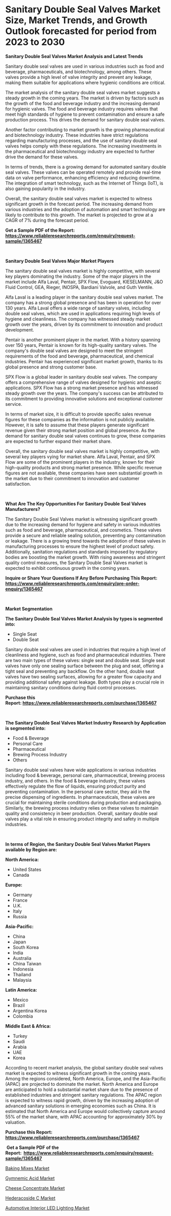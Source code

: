 <p><h1>Sanitary Double Seal Valves Market Size, Market Trends, and Growth Outlook forecasted for period from 2023 to 2030</h1></p><p><strong>Sanitary Double Seal Valves Market Analysis and Latest Trends</strong></p>
<p><p>Sanitary double seal valves are used in various industries such as food and beverage, pharmaceuticals, and biotechnology, among others. These valves provide a high level of valve integrity and prevent any leakage, making them suitable for applications where hygienic conditions are critical.</p><p>The market analysis of the sanitary double seal valves market suggests a steady growth in the coming years. The market is driven by factors such as the growth of the food and beverage industry and the increasing demand for hygienic valves. The food and beverage industry requires valves that meet high standards of hygiene to prevent contamination and ensure a safe production process. This drives the demand for sanitary double seal valves.</p><p>Another factor contributing to market growth is the growing pharmaceutical and biotechnology industry. These industries have strict regulations regarding manufacturing processes, and the use of sanitary double seal valves helps comply with these regulations. The increasing investments in the pharmaceutical and biotechnology industry are expected to further drive the demand for these valves.</p><p>In terms of trends, there is a growing demand for automated sanitary double seal valves. These valves can be operated remotely and provide real-time data on valve performance, enhancing efficiency and reducing downtime. The integration of smart technology, such as the Internet of Things (IoT), is also gaining popularity in the industry.</p><p>Overall, the sanitary double seal valves market is expected to witness significant growth in the forecast period. The increasing demand from various industries and the adoption of automation and smart technology are likely to contribute to this growth. The market is projected to grow at a CAGR of 7% during the forecast period.</p></p>
<p><strong>Get a Sample PDF of the Report:&nbsp; <a href="https://www.reliableresearchreports.com/enquiry/request-sample/1365467">https://www.reliableresearchreports.com/enquiry/request-sample/1365467</a></strong></p>
<p>&nbsp;</p>
<p><strong>Sanitary Double Seal Valves Major Market Players</strong></p>
<p><p>The sanitary double seal valves market is highly competitive, with several key players dominating the industry. Some of the major players in the market include Alfa Laval, Pentair, SPX Flow, Evoguard, KIESELMANN, J&O Fluid Control, GEA, Rieger, INOSPA, Bardiani Valvole, and Guth Ventile.</p><p>Alfa Laval is a leading player in the sanitary double seal valves market. The company has a strong global presence and has been in operation for over 130 years. Alfa Laval offers a wide range of sanitary valves, including double seal valves, which are used in applications requiring high levels of hygiene and cleanliness. The company has witnessed steady market growth over the years, driven by its commitment to innovation and product development.</p><p>Pentair is another prominent player in the market. With a history spanning over 150 years, Pentair is known for its high-quality sanitary valves. The company's double seal valves are designed to meet the stringent requirements of the food and beverage, pharmaceutical, and chemical industries. Pentair has experienced significant market growth, thanks to its global presence and strong customer base.</p><p>SPX Flow is a global leader in sanitary double seal valves. The company offers a comprehensive range of valves designed for hygienic and aseptic applications. SPX Flow has a strong market presence and has witnessed steady growth over the years. The company's success can be attributed to its commitment to providing innovative solutions and exceptional customer service.</p><p>In terms of market size, it is difficult to provide specific sales revenue figures for these companies as the information is not publicly available. However, it is safe to assume that these players generate significant revenue given their strong market position and global presence. As the demand for sanitary double seal valves continues to grow, these companies are expected to further expand their market share.</p><p>Overall, the sanitary double seal valves market is highly competitive, with several key players vying for market share. Alfa Laval, Pentair, and SPX Flow are some of the prominent players in the industry, known for their high-quality products and strong market presence. While specific revenue figures are not available, these companies have seen substantial growth in the market due to their commitment to innovation and customer satisfaction.</p></p>
<p>&nbsp;</p>
<p><strong>What Are The Key Opportunities For Sanitary Double Seal Valves Manufacturers?</strong></p>
<p><p>The Sanitary Double Seal Valves market is witnessing significant growth due to the increasing demand for hygiene and safety in various industries such as food and beverage, pharmaceutical, and cosmetics. These valves provide a secure and reliable sealing solution, preventing any contamination or leakage. There is a growing trend towards the adoption of these valves in manufacturing processes to ensure the highest level of product safety. Additionally, sanitation regulations and standards imposed by regulatory bodies are boosting the market growth. With rising awareness and stringent quality control measures, the Sanitary Double Seal Valves market is expected to exhibit continuous growth in the coming years.</p></p>
<p><strong>Inquire or Share Your Questions If Any Before Purchasing This Report: <a href="https://www.reliableresearchreports.com/enquiry/pre-order-enquiry/1365467">https://www.reliableresearchreports.com/enquiry/pre-order-enquiry/1365467</a></strong></p>
<p>&nbsp;</p>
<p><strong>Market Segmentation</strong></p>
<p><strong>The Sanitary Double Seal Valves Market Analysis by types is segmented into:</strong></p>
<p><ul><li>Single Seat</li><li>Double Seat</li></ul></p>
<p><p>Sanitary double seal valves are used in industries that require a high level of cleanliness and hygiene, such as food and pharmaceutical industries. There are two main types of these valves: single seat and double seat. Single seat valves have only one sealing surface between the plug and seat, offering a tight seal and preventing any backflow. On the other hand, double seat valves have two sealing surfaces, allowing for a greater flow capacity and providing additional safety against leakage. Both types play a crucial role in maintaining sanitary conditions during fluid control processes.</p></p>
<p><strong>Purchase this Report:&nbsp;<a href="https://www.reliableresearchreports.com/purchase/1365467">https://www.reliableresearchreports.com/purchase/1365467</a></strong></p>
<p>&nbsp;</p>
<p><strong>The Sanitary Double Seal Valves Market Industry Research by Application is segmented into:</strong></p>
<p><ul><li>Food & Beverage</li><li>Personal Care</li><li>Pharmaceutical</li><li>Brewing Process Industry</li><li>Others</li></ul></p>
<p><p>Sanitary double seal valves have wide applications in various industries including food & beverage, personal care, pharmaceutical, brewing process industry, and others. In the food & beverage industry, these valves effectively regulate the flow of liquids, ensuring product purity and preventing contamination. In the personal care sector, they aid in the precise dispensing of ingredients. In pharmaceuticals, these valves are crucial for maintaining sterile conditions during production and packaging. Similarly, the brewing process industry relies on these valves to maintain quality and consistency in beer production. Overall, sanitary double seal valves play a vital role in ensuring product integrity and safety in multiple industries.</p></p>
<p>&nbsp;</p>
<p><strong>In terms of Region, the Sanitary Double Seal Valves Market Players available by Region are:</strong></p>
<p>
    <p> <strong> North America: </strong>
        <ul>
            <li>United States</li>
            <li>Canada</li>
        </ul>
        </p> 
    <p> <strong> Europe: </strong>
        <ul>
            <li>Germany</li>
            <li>France</li>
            <li>U.K.</li>
            <li>Italy</li>
            <li>Russia</li>
        </ul>
        </p> 
    <p> <strong> Asia-Pacific: </strong>
        <ul>
            <li>China</li>
            <li>Japan</li>
            <li>South Korea</li>
            <li>India</li>
            <li>Australia</li>
            <li>China Taiwan</li>
            <li>Indonesia</li>
            <li>Thailand</li>
            <li>Malaysia</li>
        </ul>
        </p> 
    <p> <strong> Latin America: </strong>
        <ul>
            <li>Mexico</li>
            <li>Brazil</li>
            <li>Argentina Korea</li>
            <li>Colombia</li>
        </ul>
        </p> 
    <p> <strong> Middle East & Africa: </strong>
        <ul>
            <li>Turkey</li>
            <li>Saudi</li>
            <li>Arabia</li>
            <li>UAE</li>
            <li>Korea</li>
        </ul>
    </p>
    </p>
<p><p>According to recent market analysis, the global sanitary double seal valves market is expected to witness significant growth in the coming years. Among the regions considered, North America, Europe, and the Asia-Pacific (APAC) are projected to dominate the market. North America and Europe are anticipated to hold a substantial market share due to the presence of established industries and stringent sanitary regulations. The APAC region is expected to witness rapid growth, driven by the increasing adoption of advanced sanitary solutions in emerging economies such as China. It is estimated that North America and Europe would collectively capture around 55% of the market share, with APAC accounting for approximately 30% by valuation.</p></p>
<p><strong>Purchase this Report: <a href="https://www.reliableresearchreports.com/purchase/1365467">https://www.reliableresearchreports.com/purchase/1365467</a></strong></p>
<p>&nbsp;<strong>Get a Sample PDF of the Report:&nbsp;&nbsp;<a href="https://www.reliableresearchreports.com/enquiry/request-sample/1365467">https://www.reliableresearchreports.com/enquiry/request-sample/1365467</a></strong></p>
<p><strong></strong></p>
<p><p><a href="https://www.linkedin.com/pulse/decoding-baking-mixes-market-deep-dive-latest-trends-segmentation-j8lwe/">Baking Mixes Market</a></p><p><a href="https://medium.com/@bhumi.technologiesmumbai/gymnemic-acid-market-size-growth-forecast-2023-2030-dac1a0a77e73">Gymnemic Acid Market</a></p><p><a href="https://www.linkedin.com/pulse/cheese-concentrate-market-size-share-amp-trends-analysis-report-xcuif/">Cheese Concentrate Market</a></p><p><a href="https://medium.com/@hotspotvendor/hederacoside-c-market-size-growth-forecast-2023-2030-65f45045402b">Hederacoside C Market</a></p><p><a href="https://www.linkedin.com/pulse/automotive-interior-led-lighting-market-insights-players-aocse/">Automotive Interior LED Lighting Market</a></p></p>